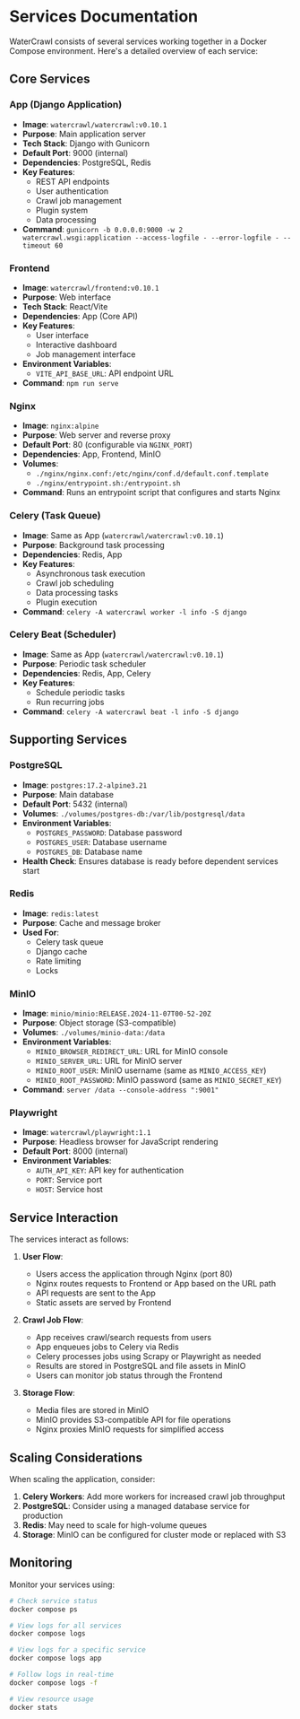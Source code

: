 # Services Documentation

WaterCrawl consists of several services working together in a Docker Compose environment. Here's a detailed overview of each service:

## Core Services

### App (Django Application)
- **Image**: `watercrawl/watercrawl:v0.10.1`
- **Purpose**: Main application server
- **Tech Stack**: Django with Gunicorn
- **Default Port**: 9000 (internal)
- **Dependencies**: PostgreSQL, Redis
- **Key Features**:
  - REST API endpoints
  - User authentication
  - Crawl job management
  - Plugin system
  - Data processing
- **Command**: `gunicorn -b 0.0.0.0:9000 -w 2 watercrawl.wsgi:application --access-logfile - --error-logfile - --timeout 60`

### Frontend
- **Image**: `watercrawl/frontend:v0.10.1`
- **Purpose**: Web interface
- **Tech Stack**: React/Vite
- **Dependencies**: App (Core API)
- **Key Features**:
  - User interface
  - Interactive dashboard
  - Job management interface
- **Environment Variables**:
  - `VITE_API_BASE_URL`: API endpoint URL
- **Command**: `npm run serve`

### Nginx
- **Image**: `nginx:alpine`
- **Purpose**: Web server and reverse proxy
- **Default Port**: 80 (configurable via `NGINX_PORT`)
- **Dependencies**: App, Frontend, MinIO
- **Volumes**:
  - `./nginx/nginx.conf:/etc/nginx/conf.d/default.conf.template`
  - `./nginx/entrypoint.sh:/entrypoint.sh`
- **Command**: Runs an entrypoint script that configures and starts Nginx

### Celery (Task Queue)
- **Image**: Same as App (`watercrawl/watercrawl:v0.10.1`)
- **Purpose**: Background task processing
- **Dependencies**: Redis, App
- **Key Features**:
  - Asynchronous task execution
  - Crawl job scheduling
  - Data processing tasks
  - Plugin execution
- **Command**: `celery -A watercrawl worker -l info -S django`

### Celery Beat (Scheduler)
- **Image**: Same as App (`watercrawl/watercrawl:v0.10.1`)
- **Purpose**: Periodic task scheduler
- **Dependencies**: Redis, App, Celery
- **Key Features**:
  - Schedule periodic tasks
  - Run recurring jobs
- **Command**: `celery -A watercrawl beat -l info -S django`

## Supporting Services

### PostgreSQL
- **Image**: `postgres:17.2-alpine3.21`
- **Purpose**: Main database
- **Default Port**: 5432 (internal)
- **Volumes**: `./volumes/postgres-db:/var/lib/postgresql/data`
- **Environment Variables**:
  - `POSTGRES_PASSWORD`: Database password
  - `POSTGRES_USER`: Database username
  - `POSTGRES_DB`: Database name
- **Health Check**: Ensures database is ready before dependent services start

### Redis
- **Image**: `redis:latest`
- **Purpose**: Cache and message broker
- **Used For**:
  - Celery task queue
  - Django cache
  - Rate limiting
  - Locks

### MinIO
- **Image**: `minio/minio:RELEASE.2024-11-07T00-52-20Z`
- **Purpose**: Object storage (S3-compatible)
- **Volumes**: `./volumes/minio-data:/data`
- **Environment Variables**:
  - `MINIO_BROWSER_REDIRECT_URL`: URL for MinIO console
  - `MINIO_SERVER_URL`: URL for MinIO server
  - `MINIO_ROOT_USER`: MinIO username (same as `MINIO_ACCESS_KEY`)
  - `MINIO_ROOT_PASSWORD`: MinIO password (same as `MINIO_SECRET_KEY`)
- **Command**: `server /data --console-address ":9001"`

### Playwright
- **Image**: `watercrawl/playwright:1.1`
- **Purpose**: Headless browser for JavaScript rendering
- **Default Port**: 8000 (internal)
- **Environment Variables**:
  - `AUTH_API_KEY`: API key for authentication
  - `PORT`: Service port
  - `HOST`: Service host

## Service Interaction

The services interact as follows:

1. **User Flow**:
   - Users access the application through Nginx (port 80)
   - Nginx routes requests to Frontend or App based on the URL path
   - API requests are sent to the App
   - Static assets are served by Frontend

2. **Crawl Job Flow**:
   - App receives crawl/search requests from users
   - App enqueues jobs to Celery via Redis
   - Celery processes jobs using Scrapy or Playwright as needed
   - Results are stored in PostgreSQL and file assets in MinIO
   - Users can monitor job status through the Frontend

3. **Storage Flow**:
   - Media files are stored in MinIO
   - MinIO provides S3-compatible API for file operations
   - Nginx proxies MinIO requests for simplified access

## Scaling Considerations

When scaling the application, consider:

1. **Celery Workers**: Add more workers for increased crawl job throughput
2. **PostgreSQL**: Consider using a managed database service for production
3. **Redis**: May need to scale for high-volume queues
4. **Storage**: MinIO can be configured for cluster mode or replaced with S3

## Monitoring

Monitor your services using:

```bash
# Check service status
docker compose ps

# View logs for all services
docker compose logs

# View logs for a specific service
docker compose logs app

# Follow logs in real-time
docker compose logs -f

# View resource usage
docker stats